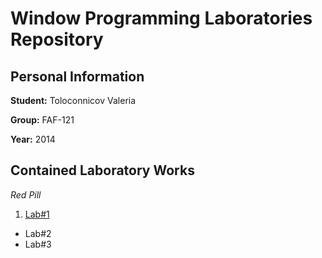 # Window Programming Laboratories Repository

## Personal Information

**Student:** Toloconnicov Valeria	

**Group:** FAF-121

**Year:** 2014

## Contained Laboratory Works

_Red Pill_

1. [Lab#1](https://github.com/TUM-FAF/FAF-121-Toloconnicov-Valeria/tree/master/WP/Lab%231)
*  Lab#2
*  Lab#3